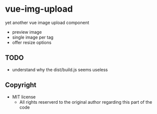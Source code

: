 # vue-img-upload

yet another vue image upload component

- preview image
- single image per tag
- offer resize options

## TODO 

- understand why the dist/build.js seems useless

## Copyright

- MIT license
  - All rights reserverd to the original author regarding this part of the code
